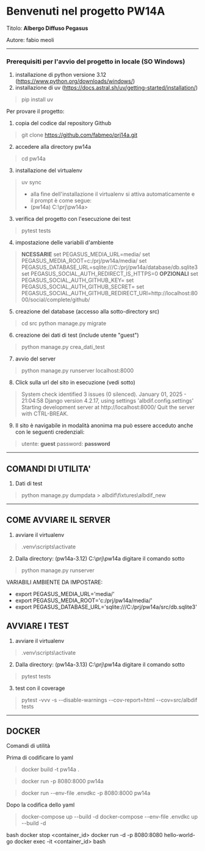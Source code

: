 # Benvenuti nel progetto PW14A

Titolo: **Albergo Diffuso Pegasus**

Autore: fabio meoli

---
### Prerequisiti per l'avvio del progetto in locale (SO Windows)
1. installazione di python versione 3.12 (https://www.python.org/downloads/windows/)  
2. installazione di uv (https://docs.astral.sh/uv/getting-started/installation/)
> pip install uv


Per provare il progetto:

1. copia del codice dal repository Github
> git clone https://github.com/fabmeo/prj14a.git
2. accedere alla directory pw14a
> cd pw14a
3. installazione del virtualenv
> uv sync
> - alla fine dell'installazione il virtualenv si attiva automaticamente e il prompt è come segue:
> - (pw14a) C:\prj\pw14a>
3. verifica del progetto con l'esecuzione dei test
> pytest tests
4. impostazione delle variabili d'ambiente
> **NCESSARIE**
> set PEGASUS_MEDIA_URL=media/
> set PEGASUS_MEDIA_ROOT=c:/prj/pw14a/media/
> set PEGASUS_DATABASE_URL=sqlite:///C:/prj/pw14a/database/db.sqlite3
> set PEGASUS_SOCIAL_AUTH_REDIRECT_IS_HTTPS=0
> **OPZIONALI**
> set PEGASUS_SOCIAL_AUTH_GITHUB_KEY=<inserire la api key github>
> set PEGASUS_SOCIAL_AUTH_GITHUB_SECRET=<inserire la secret key github>
> set PEGASUS_SOCIAL_AUTH_GITHUB_REDIRECT_URI=http://localhost:8000/social/complete/github/
5. creazione del database (accesso alla sotto-directory src)
> cd src
> python manage.py migrate
6. creazione dei dati di test (include utente "guest")
> python manage.py crea_dati_test
7. avvio del server
> python manage.py runserver localhost:8000
8. Click sulla url del sito in esecuzione (vedi sotto)
> System check identified 3 issues (0 silenced).
> January 01, 2025 - 21:04:58
> Django version 4.2.17, using settings 'albdif.config.settings'
> Starting development server at http://localhost:8000/
> Quit the server with CTRL-BREAK.
9. Il sito è navigabile in modalità anonima ma può essere acceduto anche con le seguenti credenziali:
> utente: **guest**
> password: **password**

---

## COMANDI DI UTILITA'

1. Dati di test
> python manage.py dumpdata > albdif\fixtures\albdif_new

---

## COME AVVIARE IL SERVER

1. avviare il virtualenv
> .venv\scripts\activate
2. Dalla directory: (pw14a-3.12) C:\prj\pw14a digitare il comando sotto
> python manage.py runserver

VARIABILI AMBIENTE DA IMPOSTARE:
- export PEGASUS_MEDIA_URL='media/'
- export PEGASUS_MEDIA_ROOT='c:/prj/pw14a/media/'
- export PEGASUS_DATABASE_URL='sqlite:///C:/prj/pw14a/src/db.sqlite3'

## AVVIARE I TEST

1. avviare il virtualenv
> .venv\scripts\activate
2. Dalla directory: (pw14a-3.13) C:\prj\pw14a digitare il comando sotto
> pytest tests
3. test con il coverage
> pytest -vvv -s --disable-warnings --cov-report=html --cov=src/albdif tests

---

## DOCKER

Comandi di utilità

Prima di codificare lo yaml
> docker build -t pw14a .

> docker run -p 8080:8000 pw14a

> docker run --env-file .envdkc -p 8080:8000 pw14a

Dopo la codifica dello yaml
> docker-compose up --build -d
> docker-compose --env-file .envdkc up --build -d

bash
docker stop <container_id>
docker run -d -p 8080:8080 hello-world-go
docker exec -it <container_id> bash
 